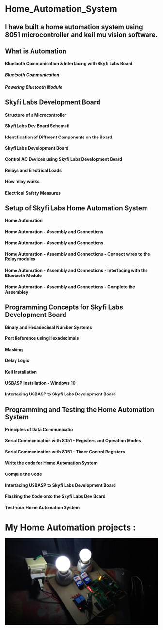 # Home_Automation_System
## I have built a home automation system using 8051 microcontroller and keil mu vision software.
## What is Automation
#### Bluetooth Communication & Interfacing with Skyfi Labs Board
##### Bluetooth Communication
##### Powering Bluetooth Module
## Skyfi Labs Development Board
#### Structure of a Microcontroller
#### Skyfi Labs Dev Board Schemati
#### Identification of Different Components on the Board
#### Skyfi Labs Development Board
#### Control AC Devices using Skyfi Labs Development Board
#### Relays and Electrical Loads
#### How relay works	
#### Electrical Safety Measures
## Setup of Skyfi Labs Home Automation System
#### Home Automation
#### Home Automation - Assembly and Connections 
#### Home Automation - Assembly and Connections 
#### Home Automation - Assembly and Connections - Connect wires to the Relay modules
#### Home Automation - Assembly and Connections - Interfacing with the Bluetooth Module 
#### Home Automation - Assembly and Connections - Complete the Assembley 
## Programming Concepts for Skyfi Labs Development Board
#### Binary and Hexadecimal Number Systems 
#### Port Reference using Hexadecimals
#### Masking
#### Delay Logic
#### Keil Installation	
#### USBASP Installation - Windows 10
#### Interfacing USBASP to Skyfi Labs Development Board
## Programming and Testing the Home Automation System
#### Principles of Data Communicatio
#### Serial Communication with 8051 - Registers and Operation Modes
#### Serial Communication with 8051 - Timer Control Registers
#### Write the code for Home Automation System
#### Compile the Code	
#### Interfacing USBASP to Skyfi Labs Development Board
#### Flashing the Code onto the Skyfi Labs Dev Board	
#### Test your Home Automation System
# My Home Automation projects :

![alt text](https://github.com/Puja7629/Home_Automation_System/blob/master/IMG_20180103_144716.jpg)
